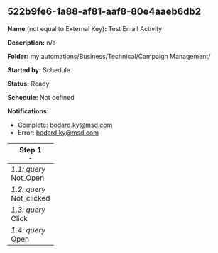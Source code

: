 ## 522b9fe6-1a88-af81-aaf8-80e4aaeb6db2

**Name** (not equal to External Key)**:** Test Email Activity

**Description:** n/a

**Folder:** my automations/Business/Technical/Campaign Management/

**Started by:** Schedule

**Status:** Ready

**Schedule:** Not defined

**Notifications:**

* Complete: bodard.ky@msd.com
* Error: bodard.ky@msd.com

| Step 1<br>_<small>-</small>_ |
| --- |
| _1.1: query_<br>Not_Open |
| _1.2: query_<br>Not_clicked |
| _1.3: query_<br>Click |
| _1.4: query_<br>Open |
